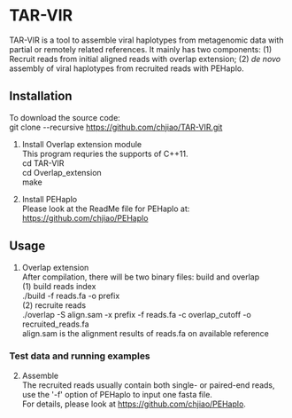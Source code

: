 # TAR-VIR
TAR-VIR is a tool to assemble viral haplotypes from metagenomic data with partial or remotely related references. It mainly has two components: (1) Recruit reads from initial aligned reads with overlap extension; (2) *de novo* assembly of viral haplotypes from recruited reads with PEHaplo.   

## Installation
To download the source code:   
git clone --recursive  https://github.com/chjiao/TAR-VIR.git   

1. Install Overlap extension module   
This program requries the supports of C++11.   
cd TAR-VIR   
cd Overlap_extension   
make    

2. Install PEHaplo   
Please look at the ReadMe file for PEHaplo at:   
https://github.com/chjiao/PEHaplo   

## Usage   
1. Overlap extension   
After compilation, there will be two binary files: build and overlap   
(1) build reads index    
./build -f reads.fa -o prefix   
(2) recruite reads   
./overlap -S align.sam -x prefix -f reads.fa -c overlap_cutoff -o recruited_reads.fa   
align.sam is the alignment results of reads.fa on available reference   

### Test data and running examples

2. Assemble   
The recruited reads usually contain both single- or paired-end reads, use the '-f' option of PEHaplo to input one fasta file.    
For details, please look at https://github.com/chjiao/PEHaplo.
